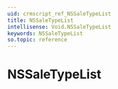 ```yaml
---
uid: crmscript_ref_NSSaleTypeList
title: NSSaleTypeList
intellisense: Void.NSSaleTypeList
keywords: NSSaleTypeList
so.topic: reference
---
```


# NSSaleTypeList
